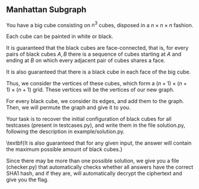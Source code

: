 ## Manhattan Subgraph

You have a big cube consisting on $n^3$ cubes, disposed in a $n \times n \times n$ fashion.

Each cube can be painted in white or black.

It is guaranteed that the black cubes are face-connected, that is, for every pairs of black cubes $A,B$ there is a sequence of cubes starting at $A$ and ending at $B$ on which every adjacent pair of cubes shares a face.

It is also guaranteed that there is a black cube in each face of the big cube.

Thus, we consider the vertices of these cubes, which form a $(n+1) \times (n+1) \times (n+1)$ grid. These vertices will be the vertices of our new graph.

For every black cube, we consider its edges, and add them to the graph. Then, we will permute the graph and give it to you.

Your task is to recover the initial configuration of black cubes for all testcases (present in testcases.py), and write them in the file solution.py, following the description in example/solution.py.

\textbf{It is also guaranteed that for any given input, the answer will contain the maximum possible amount of black cubes.}

Since there may be more than one possible solution, we give you a file (checker.py) that automatically checks whether all answers have the correct SHA1 hash, and if they are, will automatically decrypt the ciphertext and give you the flag.

